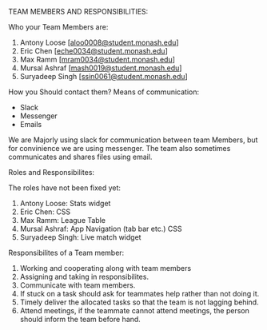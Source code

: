 TEAM MEMBERS AND RESPONSIBILITIES:

Who your Team Members are:
1. Antony Loose     [aloo0008@student.monash.edu] 
2. Eric Chen        [eche0034@student.monash.edu]
3. Max Ramm         [mram0034@student.monash.edu]
4. Mursal Ashraf    [mash0019@student.monash.edu]
5. Suryadeep Singh  [ssin0061@student.monash.edu]

How you Should contact them?
Means of communication:
- Slack
- Messenger
- Emails

We are Majorly using slack for communication between team Members, but for convinience we are using messenger. The team also sometimes communicates and shares files using email.

Roles and Responsibilites:

The roles have not been fixed yet:
1. Antony Loose: Stats widget 
2. Eric Chen: CSS 
3. Max Ramm: League Table
4. Mursal Ashraf: App Navigation (tab bar etc.) CSS
5. Suryadeep Singh: Live match widget

Responsibilites of a Team member:
1. Working and cooperating along with team members
2. Assigning and taking in responsibilites.
3. Communicate with team members.
4. If stuck on a task should ask for teammates help rather than not 
doing it.
5. Timely deliver the allocated tasks so that the team is not lagging behind.
6. Attend meetings, if the teammate cannot attend meetings, the person should inform the team before hand.



